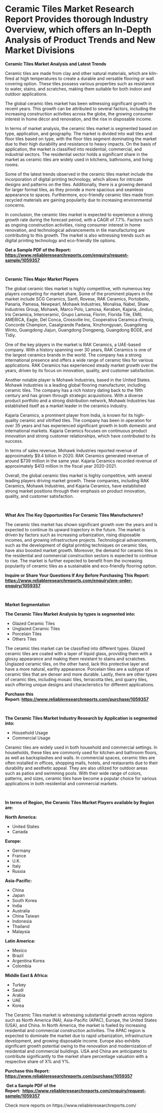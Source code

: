<p><h1>Ceramic Tiles Market Research Report Provides thorough Industry Overview, which offers an In-Depth Analysis of Product Trends and New Market Divisions</h1></p><p><strong>Ceramic Tiles Market Analysis and Latest Trends</strong></p>
<p><p>Ceramic tiles are made from clay and other natural materials, which are kiln-fired at high temperatures to create a durable and versatile flooring or wall covering option. These tiles possess various properties such as resistance to water, stains, and scratches, making them suitable for both indoor and outdoor applications.</p><p>The global ceramic tiles market has been witnessing significant growth in recent years. This growth can be attributed to several factors, including the increasing construction activities across the globe, the growing consumer interest in home décor and renovation, and the rise in disposable income.</p><p>In terms of market analysis, the ceramic tiles market is segmented based on type, application, and geography. The market is divided into wall tiles and floor tiles based on type, with the floor tiles segment dominating the market due to their high durability and resistance to heavy impacts. On the basis of application, the market is classified into residential, commercial, and industrial sectors. The residential sector holds a significant share in the market as ceramic tiles are widely used in kitchens, bathrooms, and living rooms.</p><p>Some of the latest trends observed in the ceramic tiles market include the incorporation of digital printing technology, which allows for intricate designs and patterns on the tiles. Additionally, there is a growing demand for larger format tiles, as they provide a more spacious and seamless appearance to spaces. Furthermore, eco-friendly ceramic tiles made from recycled materials are gaining popularity due to increasing environmental concerns.</p><p>In conclusion, the ceramic tiles market is expected to experience a strong growth rate during the forecast period, with a CAGR of 7.7%. Factors such as ongoing construction activities, rising consumer interest in home renovation, and technological advancements in tile manufacturing are contributing to this growth. The market is also witnessing trends such as digital printing technology and eco-friendly tile options.</p></p>
<p><strong>Get a Sample PDF of the Report:&nbsp; <a href="https://www.reliableresearchreports.com/enquiry/request-sample/1059357">https://www.reliableresearchreports.com/enquiry/request-sample/1059357</a></strong></p>
<p>&nbsp;</p>
<p><strong>Ceramic Tiles Major Market Players</strong></p>
<p><p>The global ceramic tiles market is highly competitive, with numerous key players competing for market share. Some of the prominent players in the market include SCG Ceramics, Sanfi, Rovese, RAK Ceramics, Portobello, Panaria, Pamesa, Newpearl, Mohawk Industries, Monalisa, Nabel, Shaw Industries Group, Mohawk, Marco Polo, Lamosa, Keraben, Kajaria, Jinduo, Iris Ceramica, Interceramic, Grupo Lamosa, Florim, Florida Tile, EMIL AMERICA, Eagle, Del Conca, Crossville Inc, Cooperativa Ceramica d’Imola, Concorde Champion, Casalgrande Padana, Xinzhongyuan, Guangdong Winto, Guangdong Jiajun, Guangdong Dongpeng, Guangdong BODE, and Tidiy.</p><p>One of the key players in the market is RAK Ceramics, a UAE-based company. With a history spanning over 30 years, RAK Ceramics is one of the largest ceramics brands in the world. The company has a strong international presence and offers a wide range of ceramic tiles for various applications. RAK Ceramics has experienced steady market growth over the years, driven by its focus on innovation, quality, and customer satisfaction.</p><p>Another notable player is Mohawk Industries, based in the United States. Mohawk Industries is a leading global flooring manufacturer, including ceramic tiles. The company has a rich history dating back to the 19th century and has grown through strategic acquisitions. With a diverse product portfolio and a strong distribution network, Mohawk Industries has established itself as a market leader in the ceramics industry.</p><p>Kajaria Ceramics, a prominent player from India, is known for its high-quality ceramic and vitrified tiles. The company has been in operation for over 35 years and has experienced significant growth in both domestic and international markets. Kajaria Ceramics focuses on continuous product innovation and strong customer relationships, which have contributed to its success.</p><p>In terms of sales revenue, Mohawk Industries reported revenue of approximately $9.4 billion in 2020. RAK Ceramics generated revenue of around $739 million in the same year. Kajaria Ceramics recorded revenue of approximately $413 million in the fiscal year 2020-2021.</p><p>Overall, the global ceramic tiles market is highly competitive, with several leading players driving market growth. These companies, including RAK Ceramics, Mohawk Industries, and Kajaria Ceramics, have established strong market positions through their emphasis on product innovation, quality, and customer satisfaction.</p></p>
<p>&nbsp;</p>
<p><strong>What Are The Key Opportunities For Ceramic Tiles Manufacturers?</strong></p>
<p><p>The ceramic tiles market has shown significant growth over the years and is expected to continue its upward trajectory in the future. The market is driven by factors such as increasing urbanization, rising disposable incomes, and growing infrastructure projects. Technological advancements, such as the development of digital printing techniques on ceramic tiles, have also boosted market growth. Moreover, the demand for ceramic tiles in the residential and commercial construction sectors is expected to continue to rise. The market is further expected to benefit from the increasing popularity of ceramic tiles as a sustainable and eco-friendly flooring option.</p></p>
<p><strong>Inquire or Share Your Questions If Any Before Purchasing This Report: <a href="https://www.reliableresearchreports.com/enquiry/pre-order-enquiry/1059357">https://www.reliableresearchreports.com/enquiry/pre-order-enquiry/1059357</a></strong></p>
<p>&nbsp;</p>
<p><strong>Market Segmentation</strong></p>
<p><strong>The Ceramic Tiles Market Analysis by types is segmented into:</strong></p>
<p><ul><li>Glazed Ceramic Tiles</li><li>Unglazed Ceramic Tiles</li><li>Porcelain Tiles</li><li>Others Tiles</li></ul></p>
<p><p>The ceramic tiles market can be classified into different types. Glazed ceramic tiles are coated with a layer of liquid glass, providing them with a glossy appearance and making them resistant to stains and scratches. Unglazed ceramic tiles, on the other hand, lack this protective layer and have a more natural, earthy appearance. Porcelain tiles are a subtype of ceramic tiles that are denser and more durable. Lastly, there are other types of ceramic tiles, including mosaic tiles, terracotta tiles, and quarry tiles, each offering unique designs and characteristics for different applications.</p></p>
<p><strong>Purchase this Report:&nbsp;<a href="https://www.reliableresearchreports.com/purchase/1059357">https://www.reliableresearchreports.com/purchase/1059357</a></strong></p>
<p>&nbsp;</p>
<p><strong>The Ceramic Tiles Market Industry Research by Application is segmented into:</strong></p>
<p><ul><li>Household Usage</li><li>Commercial Usage</li></ul></p>
<p><p>Ceramic tiles are widely used in both household and commercial settings. In households, these tiles are commonly used for kitchen and bathroom floors, as well as backsplashes and walls. In commercial spaces, ceramic tiles are often installed in offices, shopping malls, hotels, and restaurants due to their durability and aesthetic appeal. They are also utilized for outdoor areas such as patios and swimming pools. With their wide range of colors, patterns, and sizes, ceramic tiles have become a popular choice for various applications in both residential and commercial markets.</p></p>
<p>&nbsp;</p>
<p><strong>In terms of Region, the Ceramic Tiles Market Players available by Region are:</strong></p>
<p>
    <p> <strong> North America: </strong>
        <ul>
            <li>United States</li>
            <li>Canada</li>
        </ul>
        </p> 
    <p> <strong> Europe: </strong>
        <ul>
            <li>Germany</li>
            <li>France</li>
            <li>U.K.</li>
            <li>Italy</li>
            <li>Russia</li>
        </ul>
        </p> 
    <p> <strong> Asia-Pacific: </strong>
        <ul>
            <li>China</li>
            <li>Japan</li>
            <li>South Korea</li>
            <li>India</li>
            <li>Australia</li>
            <li>China Taiwan</li>
            <li>Indonesia</li>
            <li>Thailand</li>
            <li>Malaysia</li>
        </ul>
        </p> 
    <p> <strong> Latin America: </strong>
        <ul>
            <li>Mexico</li>
            <li>Brazil</li>
            <li>Argentina Korea</li>
            <li>Colombia</li>
        </ul>
        </p> 
    <p> <strong> Middle East & Africa: </strong>
        <ul>
            <li>Turkey</li>
            <li>Saudi</li>
            <li>Arabia</li>
            <li>UAE</li>
            <li>Korea</li>
        </ul>
    </p>
    </p>
<p><p>The Ceramic Tiles market is witnessing substantial growth across regions such as North America (NA), Asia-Pacific (APAC), Europe, the United States (USA), and China. In North America, the market is fueled by increasing residential and commercial construction activities. The APAC region is expected to dominate the market due to rapid urbanization, infrastructure development, and growing disposable income. Europe also exhibits significant growth potential owing to the renovation and modernization of residential and commercial buildings. USA and China are anticipated to contribute significantly to the market share percentage valuation with a respective share of X% and Y%.</p></p>
<p><strong>Purchase this Report: <a href="https://www.reliableresearchreports.com/purchase/1059357">https://www.reliableresearchreports.com/purchase/1059357</a></strong></p>
<p>&nbsp;<strong>Get a Sample PDF of the Report:&nbsp;&nbsp;<a href="https://www.reliableresearchreports.com/enquiry/request-sample/1059357">https://www.reliableresearchreports.com/enquiry/request-sample/1059357</a></strong></p>
<p><strong></strong></p>
<p>Check more reports on https://www.reliableresearchreports.com/</p>